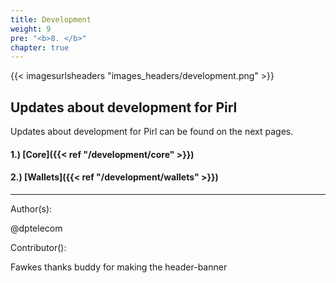 ```yaml
---
title: Development
weight: 9
pre: "<b>8. </b>"
chapter: true
---
```

{{< imagesurlsheaders "images_headers/development.png"  >}}



## Updates about development for Pirl


Updates about development for Pirl can be found on the next pages.

#### 1.) [Core]({{< ref "/development/core" >}})
#### 2.) [Wallets]({{< ref "/development/wallets" >}})




---
Author(s):


@dptelecom


Contributor():


Fawkes thanks buddy for making the header-banner



